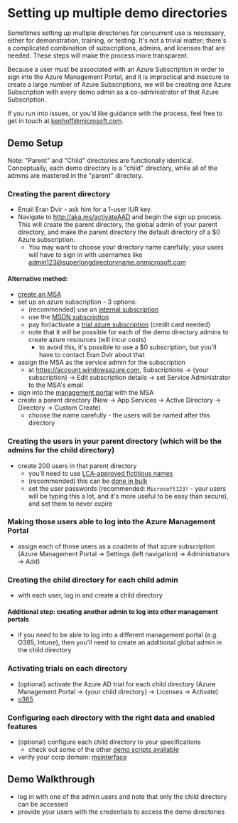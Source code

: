 <!---
Owner:          kenhoff
Owner DL:       adiampm
Last Reviewed:  2015.02.23
--->

# Setting up multiple demo directories

Sometimes setting up multiple directories for concurrent use is necessary, either for demonstration, training, or testing. It's not a trivial matter; there's a complicated combination of subscriptions, admins, and licenses that are needed. These steps will make the process more transparent. 

Because a user must be associated with an Azure Subscription in order to sign into the Azure Management Portal, and it is impractical and insecure to create a large number of Azure Subscriptions, we will be creating one Azure Subscription with every demo admin as a co-administrator of that Azure Subscription.

If you run into issues, or you'd like guidance with the process, feel free to get in touch at kenhoff@microsoft.com.

## Demo Setup

Note: "Parent" and "Child" directories are functionally identical. Conceptually, each demo directory is a "child" directory, while all of the admins are mastered in the "parent" directory.

### Creating the parent directory
- Email Eran Dvir - ask him for a 1-user IUR key.
- Navigate to http://aka.ms/activateAAD and begin the sign up process. This will create the parent directory, the global admin of your parent directory, and make the parent directory the default directory of a $0 Azure subscription.
  - You may want to choose your directory name carefully; your users will have to sign in with usernames like admin123@superlongdirectoryname.onmicrosoft.com  

#### Alternative method:

- [create an MSA](https://signup.live.com)
- set up an azure subscription - 3 options:
  - (recommended) use an [internal subscription](https://azuremsregistration.cloudapp.net/Default.aspx)
  - use the [MSDN subscription](http://azure.microsoft.com/en-us/pricing/member-offers/msdn-benefits/)
  - pay for/activate a [trial azure subscription](http://azure.microsoft.com/en-us/pricing/free-trial/) (credit card needed)
  - note that it will be possible for each of the demo directory admins to create azure resources (will incur costs)
    - to avoid this, it's possible to use a $0 subscription, but you'll have to contact Eran Dvir about that
- assign the MSA as the service admin for the subscription
  - at https://account.windowsazure.com, Subscriptions -> {your subscription} -> Edit subscription details -> set Service Administrator to the MSA's email
- sign into the [management portal](https://manage.windowsazure.com/) with the MSA
- create a parent directory (New -> App Services -> Active Directory -> Directory -> Custom Create)
  - choose the name carefully - the users will be named after this directory
 
### Creating the users in your parent directory (which will be the admins for the child directory)

- create 200 users in that parent directory
  - you'll need to use [LCA-approved fictitious names](https://microsoft.sharepoint.com/sites/lcaweb/Pages/Applications/FictitiousNameFinder.aspx)
  - (recommended) this can be [done in bulk](http://blogs.technet.com/b/heyscriptingguy/archive/2014/08/04/use-powershell-to-create-bulk-users-for-office-365.aspx) 
  - set the user passwords (recommended: ```Microsoft123!``` - your users will be typing this a lot, and it's more useful to be easy than secure), and set them to never expire

### Making those users able to log into the Azure Management Portal

- assign each of those users as a coadmin of that azure subscription (Azure Management Portal -> Settings (left navigation) -> Administrators -> Add)
 
### Creating the child directory for each child admin

- with each user, log in and create a child directory

#### Additional step: creating another admin to log into other management portals  

  - if you need to be able to log into a different management portal (e.g. O365, Intune), then you'll need to create an additional global admin in the child directory
  
### Activating trials on each directory
- (optional) activate the Azure AD trial for each child directory (Azure Management Portal -> {your child directory} -> Licenses -> Activate)
- [o365](https://microsoft.sharepoint.com/teams/office365demos/Lists/Demo%20Account%20Extension%20Requests/Item/newifs.aspx?List=32418e74-18aa-48e4-a257-b061e0c7ab4d&Source=https%3A%2F%2Fmicrosoft%2Esharepoint%2Ecom%2Fteams%2Foffice365demos%2FLists%2FDemo%20Account%20Extension%20Requests&Web=f9ec1306-1519-4a4d-a132-a5077e9f900e&InitialTabId=Ribbon%2ERead&VisibilityContext=WSSTabPersistence#InplviewHashdc12fa55-37ed-4b7e-bc8e-75640c2a74e7=ShowInGrid%3DTrue)

### Configuring each directory with the right data and enabled features

- (optional) configure each child directory to your specifications
  - check out some of the other [demo scripts available](/demo)
- verify your corp domain: [msinterface](http://msinterface/form.aspx?ID=3890)

## Demo Walkthrough

- log in with one of the admin users and note that only the child directory can be accessed
- provide your users with the credentials to access the demo directories
